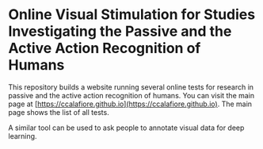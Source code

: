 # Online Visual Stimulation for Studies Investigating the Passive and the Active Action Recognition of Humans

This repository builds a website running several online tests for research in passive and the active action recognition of humans. You can visit the main page at [https://ccalafiore.github.io](https://ccalafiore.github.io). The main page shows the list of all tests.

A similar tool can be used to ask people to annotate visual data for deep learning.
